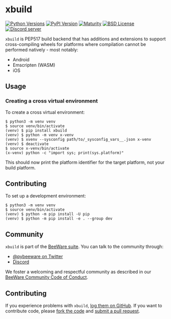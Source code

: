 # xbuild

[![Python Versions](https://img.shields.io/pypi/pyversions/xbuild.svg)](https://pypi.python.org/pypi/xbuild)
[![PyPI Version](https://img.shields.io/pypi/v/xbuild.svg)](https://pypi.python.org/pypi/xbuild)
[![Maturity](https://img.shields.io/pypi/status/xbuild.svg)](https://pypi.python.org/pypi/xbuild)
[![BSD License](https://img.shields.io/pypi/l/xbuild.svg)](https://github.com/beeware/xbuild/blob/master/LICENSE)
[![Discord server](https://img.shields.io/discord/836455665257021440?label=Discord%20Chat&logo=discord&style=plastic)](https://beeware.org/bee/chat/)

`xbuild` is PEP517 build backend that has additions and extensions to support cross-compiling wheels for platforms where compilation cannot be performed natively - most notably:

* Android
* Emscripten (WASM)
* iOS

## Usage

### Creating a cross virtual environment

To create a cross virtual environment:

    $ python3 -m venv venv
    $ source venv/bin/activate
    (venv) $ pip install xbuild
    (venv) $ python -m venv x-venv
    (venv) $ xvenv --sysconfig path/to/_sysconfig_vars__.json x-venv
    (venv) $ deactivate
    $ source x-venv/bin/activate
    (x-venv) python -c "import sys; print(sys.platform)"

This should now print the platform identifier for the target platform, not your
build platform.

## Contributing

To set up a development environment:

    $ python3 -m venv venv
    $ source venv/bin/activate
    (venv) $ python -m pip install -U pip
    (venv) $ python -m pip install -e . --group dev

## Community

`xbuild` is part of the [BeeWare suite](http://beeware.org). You can talk to the
community through:

- [@pybeeware on Twitter](https://twitter.com/pybeeware)
- [Discord](https://beeware.org/bee/chat/)

We foster a welcoming and respectful community as described in our [BeeWare
Community Code of Conduct](http://beeware.org/community/behavior/).

## Contributing

If you experience problems with `xbuild`, [log them on
GitHub](https://github.com/beeware/xbuild/issues). If you want to contribute
code, please [fork the code](https://github.com/beeware/xbuild) and [submit a
pull request](https://github.com/beeware/xbuild/pulls).
